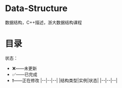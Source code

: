 # Data-Structure
数据结构，C++描述，浙大数据结构课程

# 目录
状态：
- ❌——未更新
- ✅——已完成
- ❗️——正在修改
|--|--|--|
|结构类型|实例|状态|
|--|--|--|
